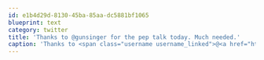 ```yaml
---
id: e1b4d29d-8130-45ba-85aa-dc5881bf1065
blueprint: text
category: twitter
title: 'Thanks to @gunsinger for the pep talk today. Much needed.'
caption: 'Thanks to <span class="username username_linked">@<a href="https://twitter.com/gunsinger" title="Cynthia Gunsinger">gunsinger</a></span> for the pep talk today. Much needed.'
---
```

